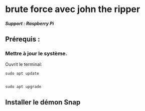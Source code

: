 # brute force avec john the ripper

##### Support : Raspberry Pi

## Prérequis :

### Mettre à jour le système.

Ouvrit le terminal:

    sudo apt update


    sudo apt upgrade

## Installer le démon **Snap**
